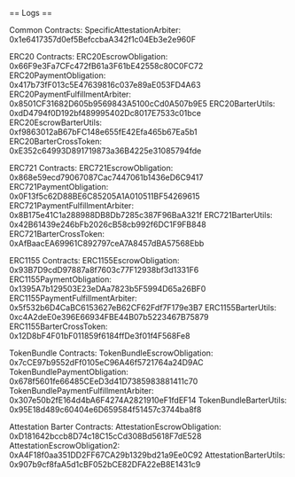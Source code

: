 == Logs ==

Common Contracts:
  SpecificAttestationArbiter: 0x1e6417357d0ef5BefccbaA342f1c04Eb3e2e960F

ERC20 Contracts:
  ERC20EscrowObligation: 0x66F9e3Fa7CFc472fB61a3F61bE42558c80C0FC72
  ERC20PaymentObligation: 0x417b73fF013c5E47639816c037e89aE053FD4A63
  ERC20PaymentFulfillmentArbiter: 0x8501CF31682D605b9569843A5100cCd0A507b9E5
  ERC20BarterUtils: 0xdD4794f0D192bf489995402Dc8017E7533c01bce
  ERC20EscrowBarterUtils: 0xf9863012aB67bFC148e655fE42Efa465b67Ea5b1
  ERC20BarterCrossToken: 0xE352c64993D891719873a36B4225e31085794fde

ERC721 Contracts:
  ERC721EscrowObligation: 0x868e59ecd79067087Cac7447061b1436eD6C9417
  ERC721PaymentObligation: 0x0F13f5c62D88BE6C85205A1A010511BF54269615
  ERC721PaymentFulfillmentArbiter: 0x8B175e41C1a288988DB8Db7285c387F96BaA321f
  ERC721BarterUtils: 0x42B61439e246bFb2026cB58cb992f6DC1F9FB848
  ERC721BarterCrossToken: 0xAfBaacEA69961C892797ceA7A8457dBA57568Ebb

ERC1155 Contracts:
  ERC1155EscrowObligation: 0x93B7D9cdD97887a8f7603c77F12938bf3d1331F6
  ERC1155PaymentObligation: 0x1395A7b129503E23eDAa7823b5F5994D65a26BF0
  ERC1155PaymentFulfillmentArbiter: 0x5f532b6D4CaBC6153627eB62CF62Fdf7F179e3B7
  ERC1155BarterUtils: 0xc4A2deE0e396E66934FBE44B07b5223467B75879
  ERC1155BarterCrossToken: 0x12D8bF4F01bF011859f6184ffDe3f01f4F568Fe8

TokenBundle Contracts:
  TokenBundleEscrowObligation: 0x7cCE97b9552dFf0105eC96A46f5721764a24D9AC
  TokenBundlePaymentObligation: 0x678f5601fe66485CEeD3d41D7385983881411c70
  TokenBundlePaymentFulfillmentArbiter: 0x307e50b2fE164d4bA6F4274A2821910eF1fdEF14
  TokenBundleBarterUtils: 0x95E18d489c60404e6D659584f51457c3744ba8f8

Attestation Barter Contracts:
  AttestationEscrowObligation: 0xD181642bccb8D74c18C15cCd308Bd5618F7dE528
  AttestationEscrowObligation2: 0xA4F18f0aa351DD2FF67CA29b1329bd21a9Ee0C92
  AttestationBarterUtils: 0x907b9cf8faA5d1cBF052bCE82DFA22eB8E1431c9
